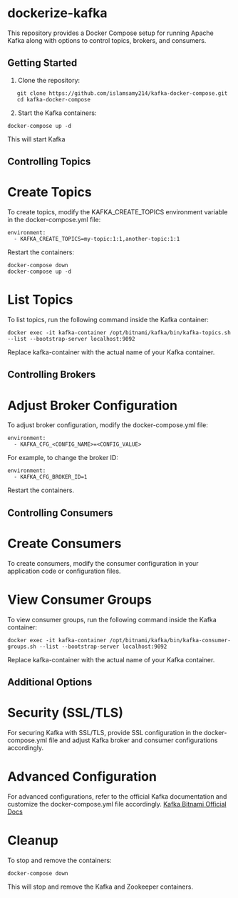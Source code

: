 # dockerize-kafka

This repository provides a Docker Compose setup for running Apache Kafka along with options to control topics, brokers, and consumers.

## Getting Started

1. Clone the repository:

```
   git clone https://github.com/islamsamy214/kafka-docker-compose.git
   cd kafka-docker-compose
```

2. Start the Kafka containers:

```
docker-compose up -d
```
This will start Kafka

## Controlling Topics

# Create Topics

To create topics, modify the KAFKA_CREATE_TOPICS environment variable in the docker-compose.yml file:

```
environment:
  - KAFKA_CREATE_TOPICS=my-topic:1:1,another-topic:1:1
```

Restart the containers:

```
docker-compose down
docker-compose up -d
```

# List Topics

To list topics, run the following command inside the Kafka container:

```
docker exec -it kafka-container /opt/bitnami/kafka/bin/kafka-topics.sh --list --bootstrap-server localhost:9092
```

Replace kafka-container with the actual name of your Kafka container.
## Controlling Brokers

# Adjust Broker Configuration

To adjust broker configuration, modify the docker-compose.yml file:


```
environment:
  - KAFKA_CFG_<CONFIG_NAME>=<CONFIG_VALUE>
```

For example, to change the broker ID:


```
environment:
  - KAFKA_CFG_BROKER_ID=1
```

Restart the containers.


## Controlling Consumers

# Create Consumers

To create consumers, modify the consumer configuration in your application code or configuration files.


# View Consumer Groups

To view consumer groups, run the following command inside the Kafka container:


```
docker exec -it kafka-container /opt/bitnami/kafka/bin/kafka-consumer-groups.sh --list --bootstrap-server localhost:9092
```

Replace kafka-container with the actual name of your Kafka container.

## Additional Options
# Security (SSL/TLS)

For securing Kafka with SSL/TLS, provide SSL configuration in the docker-compose.yml file and adjust Kafka broker and consumer configurations accordingly.

# Advanced Configuration

For advanced configurations, refer to the official Kafka documentation and customize the docker-compose.yml file accordingly.
<a href="https://hub.docker.com/r/bitnami/kafka">Kafka Bitnami Official Docs</a>

# Cleanup

To stop and remove the containers:

```
docker-compose down
```

This will stop and remove the Kafka and Zookeeper containers.

